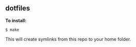 ## dotfiles

**To install:**

```console
$ make
```

This will create symlinks from this repo to your home folder.
